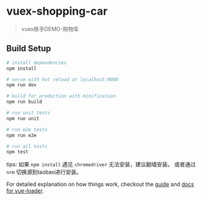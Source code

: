 # vuex-shopping-car

> vuex练手DEMO-购物车

## Build Setup

``` bash
# install dependencies
npm install

# serve with hot reload at localhost:8080
npm run dev

# build for production with minification
npm run build

# run unit tests
npm run unit

# run e2e tests
npm run e2e

# run all tests
npm test
```

tips:
如果 `npm install` 遇见 `chromedriver` 无法安装，建议翻墙安装。
或者通过 `nrm` 切换源到taobao进行安装。

For detailed explanation on how things work, checkout the [guide](https://github.com/vuejs-templates/webpack#vue-webpack-boilerplate) and [docs for vue-loader](http://vuejs.github.io/vue-loader).
